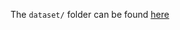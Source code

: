 The `dataset/` folder can be found [here](https://drive.google.com/drive/folders/1CwI-lIS1Z0Qgtrz2ZFBjoJu_I1qzrgL0?usp=sharing)